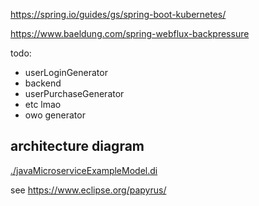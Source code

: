 https://spring.io/guides/gs/spring-boot-kubernetes/

https://www.baeldung.com/spring-webflux-backpressure

todo:

- userLoginGenerator
- backend
- userPurchaseGenerator
- etc lmao
- owo generator

## architecture diagram

[./javaMicroserviceExampleModel.di](./javaMicroserviceExampleModel.di)

see https://www.eclipse.org/papyrus/